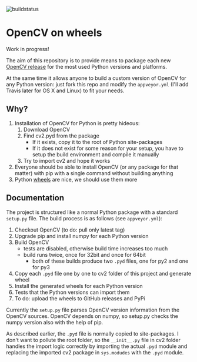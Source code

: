 ![buildstatus](https://ci.appveyor.com/api/projects/status/5kjqpmvll5dwj5jd?svg=true)

# OpenCV on wheels

Work in progress!

The aim of this repository is to provide means to package each new [OpenCV release](https://github.com/Itseez/opencv/releases) for the most used Python versions and platforms.

At the same time it allows anyone to build a custom version of OpenCV for any Python version: just fork this repo and modify the ``appveyor.yml`` (I'll add Travis later for OS X and Linux) to fit your needs.

## Why?

1. Installation of OpenCV for Python is pretty hideous: 
	1. Download OpenCV
	2. Find cv2.pyd from the package
		- If it exists, copy it to the root of Python site-packages
		- If it does not exist for some reason for your setup, you have to setup the build environment and compile it manually
	3. Try to import cv2 and hope it works
2. Everyone should be able to install OpenCV (or any package for that matter) with pip with a single command without building anything
3. Python [wheels](http://pythonwheels.com/) are nice, we should use them more

## Documentation

The project is structured like a normal Python package with a standard ``setup.py`` file. The build process is as follows (see ``appveyor.yml``):

1. Checkout OpenCV (to do: pull only latest tag)
2. Upgrade pip and install numpy for each Python version
3. Build OpenCV
	- tests are disabled, otherwise build time increases too much
	- build runs twice, once for 32bit and once for 64bit
		- both of these builds produce two ``.pyd`` files, one for py2 and one for py3
4. Copy each ``.pyd`` file one by one to cv2 folder of this project and generate wheel
5. Install the generated wheels for each Python version
6. Tests that the Python versions can import them
7. To do: upload the wheels to GitHub releases and PyPi

Currently the ``setup.py`` file parses OpenCV version information from the OpenCV sources. OpenCV depends on numpy, so setup.py checks the numpy version also with the help of pip.

As described earlier, the ``.pyd`` file is normally copied to site-packages. I don't want to pollute the root folder, so the ``__init__.py`` file in cv2 folder handles the import logic correctly by importing the actual ``.pyd`` module and replacing the imported cv2 package in ``sys.modudes`` with the ``.pyd`` module.
